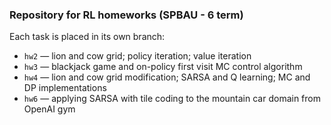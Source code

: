 ### Repository for RL homeworks (SPBAU - 6 term)

Each task is placed in its own branch:
* `hw2` — lion and cow grid; policy iteration; value iteration
* `hw3` — blackjack game and on-policy first visit MC control algorithm
* `hw4` — lion and cow grid modification; SARSA and Q learning; MC and DP implementations
* `hw6` — applying SARSA with tile coding to the mountain car domain from OpenAI gym 
